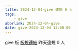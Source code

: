```yaml
---
title: 2024-12-04-give 違規 0 人
tags:
    - give
abbrlink: 2024-12-04-give
date: give-2024-12-04 12:00:00
---
```

give 板 [板規連結](https://www.ptt.cc/bbs/give/M.1612495900.A.C32.html)
昨天違規 0 人
